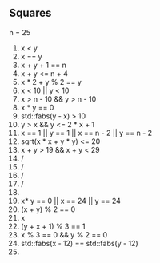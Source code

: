 ## Squares
n = 25

 1) x < y
 2) x == y
 3) x + y + 1 == n
 4) x + y <= n + 4
 5) x * 2 + y % 2 == y
 6) x < 10 || y < 10
 7) x > n - 10 && y > n - 10
 8) x * y == 0
 9) std::fabs(y - x) > 10
 10) y > x && y <= 2 * x + 1
 11) x == 1 || y == 1 || x == n - 2 || y == n - 2
 12) sqrt(x * x + y * y) <= 20
 13) x + y > 19 && x + y < 29
 14)  /
 15)  /
 16)  /
 17)  /
 18)  
 19) x* y == 0 || x == 24 || y == 24
 20) (x + y) % 2 == 0
 21) x
 22) (y + x + 1) % 3 == 1
 23) x % 3 == 0 && y % 2 == 0
 24) std::fabs(x - 12) == std::fabs(y - 12)
 25) 




